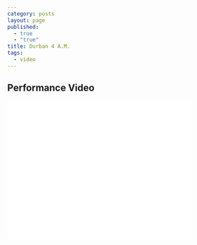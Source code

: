 ```yaml
---
category: posts
layout: page
published: 
  - true
  - "true"
title: Durban 4 A.M.
tags: 
  - video
---
```

## Performance Video

<iframe width="420" height="315" src="//www.youtube.com/embed/0X5GlPC_ppg?rel=0" frameborder="0" allowfullscreen></iframe>
